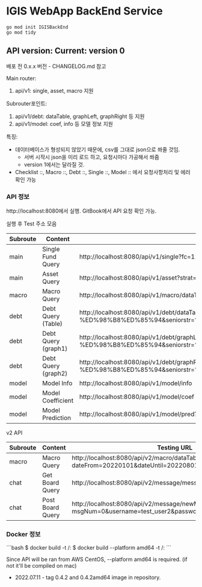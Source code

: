 # IGIS WebApp BackEnd Service

```
go mod init IGISBackEnd
go mod tidy
```

## API version: Current: version 0
<p>

배포 전 0.x.x 버전 - CHANGELOG.md 참고

Main router:
  1. api/v1: single, asset, macro 지원

Subrouter포인트: 
  1. api/v1/debt: dataTable, graphLeft, graphRight 등 지원
  2. api/v1/model: coef, info 등 모델 정보 지원

특징:
- 데이터베이스가 형성되지 않았기 때문에, csv를 그대로 json으로 쏴줄 것임. 
  - 서버 시작시 json을 미리 로드 하고, 요청시마다 가공해서 쏴줌
  - version 1에서는 달라질 것.
- Checklist ::, Macro ::, Debt ::, Single ::, Model :: 에서 요청사항처리 및 에러 확인 가능


### API 정보
<p>
http://localhost:8080에서 실행. GitBook에서 API 요청 확인 가능.
</p>


</p>

실행 후 Test 주소 모음

|Subroute| Content | Testing URL |
|-|--|--|
|main| Single Fund Query | http://localhost:8080/api/v1/single?fc=112001&idx=1 |
|main| Asset Query | http://localhost:8080/api/v1/asset?strat=Core |
|macro| Macro Query | http://localhost:8080/api/v1/macro/dataTable?dateFrom=20220101&dateUntil=20220801 |
|debt| Debt Query (Table) | http://localhost:8080/api/v1/debt/dataTable?at=%EC%98%A4%ED%94%BC%EC%8A%A4-%ED%98%B8%ED%85%94&seniorstr=%EC%84%A0&loancls=%EB%B8%8C%EB%A6%BF%EC%A7%80&debtFrom=1&debtUntil=1e13&pageCount=1  |
|debt| Debt Query (graph1) | http://localhost:8080/api/v1/debt/graphLeft?at=%EC%98%A4%ED%94%BC%EC%8A%A4-%ED%98%B8%ED%85%94&seniorstr=%EC%84%A0&loancls=%EB%B8%8C%EB%A6%BF%EC%A7%80&debtFrom=1&debtUntil=1e13&pageCount=1  |
|debt| Debt Query (graph2) | http://localhost:8080/api/v1/debt/graphRight?at=%EC%98%A4%ED%94%BC%EC%8A%A4-%ED%98%B8%ED%85%94&seniorstr=%EC%84%A0&loancls=%EB%B8%8C%EB%A6%BF%EC%A7%80&debtFrom=1&debtUntil=1e13&pageCount=1  |
|model| Model Info | http://localhost:8080/api/v1/model/info |
|model| Model Coefficient | http://localhost:8080/api/v1/model/coef |
|model| Model Prediction | http://localhost:8080/api/v1/model/pred?seniorstr=%EC%84%A0&loancls=%EB%B8%8C%EB%A6%BF%EC%A7%80 |

<p>
v2 API
</p>

|Subroute| Content | Testing URL |
|-|--|--|
|macro| Macro Query | http://localhost:8080/api/v2/macro/dataTable?dateFrom=20220101&dateUntil=20220801 |
| chat | Get Board Query | http://localhost:8080/api/v2/message/message?msgNum=0 |
|chat | Post Board Query | http://localhost:8080/api/v2/message/newMessage?msgNum=0&username=test_user2&password=00a00&content=testing2 |

### Docker 정보
<p>
```bash
$ docker build -t <username>/<servicename>:<version>
$ docker build --platform amd64 -t <username>/<servicename>:<version>
```

Since API will be ran from AWS CentOS, --platform amd64 is required. (if not it'll be compiled on mac)

- 2022.07.11 - tag 0.4.2 and 0.4.2amd64 image in repository.
</p>